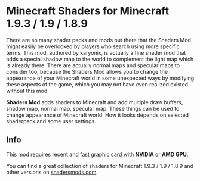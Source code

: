 # Minecraft Shaders for Minecraft 1.9.3 / 1.9 / 1.8.9

There are so many shader packs and mods out there that the Shaders Mod might easily be overlooked by players who search using more specific terms. This mod, authored by karyonix, is actually a fine shader mod that adds a special shadow map to the world to complement the light map which is already there. There are actually normal maps and specular maps to consider too, because the Shaders Mod allows you to change the appearance of your Minecraft world in some unexpected ways by modifying these aspects of the game, which you may not have even realized existed without this mod.

<b>Shaders Mod</b> adds shaders to Minecraft and add multiple draw buffers, shadow map, normal map, specular map. These things can be used to change appearance of Minecraft world. How it looks depends on selected shaderpack and some user settings.

## Info

This mod requires recent and fast graphic card with <b>NVIDIA</b> or <b>AMD GPU</b>.

You can find a great collection of shaders for Minecraft 1.9.3 / 1.9 / 1.8.9 and other versions on <a href="http://shadersmods.com/">shadersmods.com</a>.
